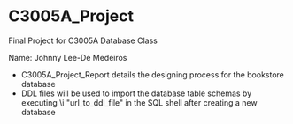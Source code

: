 # C3005A_Project
Final Project for C3005A Database Class

Name: Johnny Lee-De Medeiros

- C3005A_Project_Report details the designing process for the bookstore database
- DDL files will be used to import the database table schemas by executing \i "url_to_ddl_file" in the SQL shell after creating a new database
